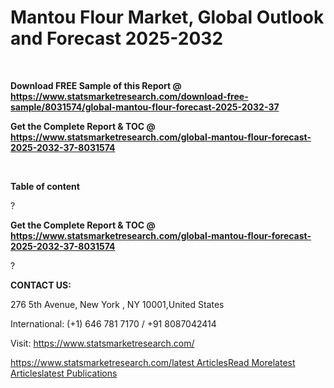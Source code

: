 <h1>Mantou Flour Market, Global Outlook and Forecast 2025-2032</h1><br/><p><strong>Download FREE Sample of this Report @ <a href="https://www.statsmarketresearch.com/download-free-sample/8031574/global-mantou-flour-forecast-2025-2032-37">https://www.statsmarketresearch.com/download-free-sample/8031574/global-mantou-flour-forecast-2025-2032-37</a></strong></p>
 
 
 
 <div><b>Get the Complete Report & TOC @ <a href="https://www.statsmarketresearch.com/global-mantou-flour-forecast-2025-2032-37-8031574">https://www.statsmarketresearch.com/global-mantou-flour-forecast-2025-2032-37-8031574</a></b></div>
 
 
 
 <p><br />
 
 <b>Table of content</b></p>
 
 
 
 <p>? </p>
 
 
 
 <div><b>Get the Complete Report & TOC @ <a href="https://www.statsmarketresearch.com/global-mantou-flour-forecast-2025-2032-37-8031574">https://www.statsmarketresearch.com/global-mantou-flour-forecast-2025-2032-37-8031574</a></b></div>
 
 
 
 <p>? </p>
 
 
 
 <p><b>CONTACT US:</b><br />
 
 276 5th Avenue, New York , NY 10001,United States<br />
 
 International: (+1) 646 781 7170 / +91 8087042414<br />
 
 Visit: <a href="https://www.statsmarketresearch.com/">https://www.statsmarketresearch.com/</a><br />
 
 <a href="https://gyeongbokgung.com">https://www.statsmarketresearch.com/</a><a href="https://hallyeomaritime.com">latest Articles</a><a href="https://jingwansa.com">Read More</a><a href="https://nguoiviet.jp/">latest Articles</a><a href="https://www.intelmarketresearch.com/">latest Publications</a></p>